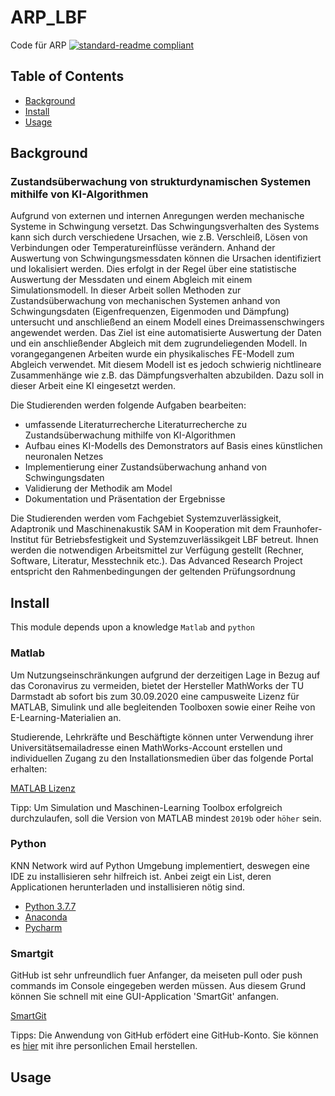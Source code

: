 # ARP_LBF
Code für ARP
[![standard-readme compliant](https://img.shields.io/badge/readme%20style-standard-brightgreen.svg?style=flat-square)](https://github.com/RichardLitt/standard-readme)

## Table of Contents
- [Background](#background)
- [Install](#install)
- [Usage](#usage)

## Background
### Zustandsüberwachung von strukturdynamischen Systemen mithilfe von KI-Algorithmen

Aufgrund von externen und internen Anregungen werden mechanische Systeme in Schwingung versetzt. Das Schwingungsverhalten des Systems kann sich durch verschiedene Ursachen, wie z.B. Verschleiß, Lösen von Verbindungen oder Temperatureinflüsse verändern. Anhand der Auswertung von Schwingungsmessdaten können die Ursachen identifiziert und lokalisiert werden. Dies erfolgt in der Regel über eine statistische Auswertung der Messdaten und einem Abgleich mit einem Simulationsmodell. In dieser Arbeit sollen Methoden zur Zustandsüberwachung von mechanischen Systemen anhand von Schwingungsdaten (Eigenfrequenzen, Eigenmoden und Dämpfung) untersucht und anschließend an einem Modell eines Dreimassenschwingers angewendet werden. Das Ziel ist eine automatisierte Auswertung der Daten und ein anschließender Abgleich mit dem zugrundeliegenden Modell. In vorangegangenen Arbeiten wurde ein physikalisches FE-Modell zum Abgleich verwendet. Mit diesem Modell ist es jedoch schwierig nichtlineare Zusammenhänge wie z.B. das Dämpfungsverhalten abzubilden. Dazu soll in dieser Arbeit eine KI eingesetzt werden.

Die Studierenden werden folgende Aufgaben bearbeiten:
- umfassende Literaturrecherche Literaturrecherche zu Zustandsüberwachung mithilfe von KI-Algorithmen
- Aufbau eines KI-Modells des Demonstrators auf Basis eines künstlichen neuronalen Netzes
- Implementierung einer Zustandsüberwachung anhand von Schwingungsdaten
- Validierung der Methodik am Model
- Dokumentation und Präsentation der Ergebnisse

Die Studierenden werden vom Fachgebiet Systemzuverlässigkeit, Adaptronik und Maschinenakustik SAM in Kooperation mit dem Fraunhofer-Institut für Betriebsfestigkeit und Systemzuverlässikgeit LBF betreut. Ihnen werden die notwendigen Arbeitsmittel zur Verfügung gestellt (Rechner, Software, Literatur, Messtechnik etc.). Das Advanced Research Project entspricht den Rahmenbedingungen der geltenden Prüfungsordnung

## Install

This module depends upon a knowledge `Matlab` and `python` 

### Matlab
Um Nutzungseinschränkungen aufgrund der derzeitigen Lage in Bezug auf das Coronavirus zu vermeiden, bietet der Hersteller MathWorks der TU Darmstadt ab sofort bis zum 30.09.2020 eine campusweite Lizenz für MATLAB, Simulink und alle begleitenden Toolboxen sowie einer Reihe von E-Learning-Materialien an.

Studierende, Lehrkräfte und Beschäftigte können unter Verwendung ihrer Universitätsemailadresse einen MathWorks-Account erstellen und individuellen Zugang zu den Installationsmedien über das folgende Portal erhalten:

[MATLAB Lizenz](https://www.mathworks.com/academia/tah-portal/tu-darmstadt-31483887.html)

Tipp: Um Simulation und Maschinen-Learning Toolbox erfolgreich durchzulaufen, soll die Version von MATLAB mindest `2019b` oder `höher` sein. 

### Python
KNN Network wird auf Python Umgebung implementiert, deswegen eine IDE zu installisieren sehr hilfreich ist. Anbei zeigt ein List, deren Applicationen herunterladen und installisieren nötig sind.
- [Python 3.7.7](https://www.python.org/downloads/release/python-377/)
- [Anaconda](https://www.anaconda.com/distribution/)
- [Pycharm](https://www.jetbrains.com/pycharm/download/#section=windows)

### Smartgit
GitHub ist sehr unfreundlich fuer Anfanger, da meiseten pull oder push commands im Console eingegeben werden müssen. Aus diesem Grund können Sie schnell mit eine GUI-Application 'SmartGit' anfangen.

[SmartGit](https://www.syntevo.com/smartgit/download/)

Tipps: Die Anwendung von GitHub erfödert eine GitHub-Konto. Sie können es [hier](https://github.com/join?return_to=%2Flogin%2Foauth%2Fauthorize%3Fclient_id%3D78a2ba87f071c28e65bb%26redirect_uri%3Dhttps%253A%252F%252Fcircleci.com%252Fauth%252Fgithub%253Freturn-to%253D%25252F%26scope%3Drepo%252Cuser%253Aemail%26state%3DBf3UJZ_V-LRShzGzzfZ47Cq7Xf1Mnn9ey93OiEvoqB086Iauza-UdWV1n-IITNlHdBsPgv8nlO6x6x8L&source=oauth) mit ihre personlichen Email herstellen.

## Usage
